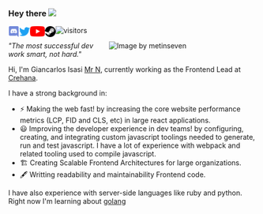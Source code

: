 ### Hey there <img src="https://media.giphy.com/media/hvRJCLFzcasrR4ia7z/giphy.gif" width="25px">
<a href="https://discord.gg/JxCxNyy5" target="_blank">
  <img align="left" alt="Mr.N | Discord Channel" width="22px" src="assets/discord.svg" />
</a>
<a href="https://twitter.com/NexusZGT" target="_blank">
  <img align="left" alt="Giancarlos Isasi (Mr. N) | Twitter" width="22px" src="assets/twitter.svg" />
</a>
<a href="https://www.linkedin.com/in/giancarlos-isasi/" target="_blank">
  <img align="left" alt="Giancarlos Isasi (Mr. N) | LinkedIN" width="30px"" src="assets/youtube.webp" />
</a>
<!-- <a href="https://open.spotify.com/user/e90fe4zsndbm6xoe2t7t8kogf?si=WaLKpwvWTle0btle2qPb6g">
  <img align="left" alt="Abhishek's Spotify" width="22px" src="assets/spotify.svg" />
</a> -->
<a href="https://steamcommunity.com/id/NexusZGT/" target="_blank">
  <img align="left" alt="Giancarlos Isasi (Mr. N) | Steam" width="22px" src="assets/steam.svg" />
</a>

![visitors](https://visitor-badge.glitch.me/badge?page_id=GiancarlosIO.GiancarlosIOMrN)


<img align="right" width="300px" src="https://media.giphy.com/media/xUA7bdpLxQhsSQdyog/giphy.gif" alt="Image by metinseven">


_"The most successful dev work smart, not hard."_

Hi, I'm Giancarlos Isasi <a href="https://mr-nexus.dev/" target="_blank">Mr N</a>, currently working as the Frontend Lead at <a href="https://www.crehana.com/?utm_source=from-mr-n" target="_blank">Crehana</a>.

I have a strong background in:
- ⚡ Making the web fast!  by increasing the core website performance metrics (LCP, FID and CLS, etc) in large react applications.
- 😃 Improving the developer experience in dev teams! by configuring, creating, and integrating custom javascript toolings needed to generate, run and test javascript. I have a lot of experience with webpack and related tooling used to compile javascript.
- 🏗️ Creating Scalable Frontend Architectures for large organizations.
- 🖋️ Writting readability and maintainability Frontend code.

I have also experience with server-side languages like ruby and python. Right now I'm learning about
<a href="https://golang.org/" target="_blank">golang</a>


